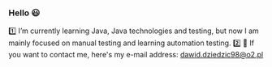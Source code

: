 ### Hello :smiley:

1️⃣ I’m currently learning Java, Java technologies and testing, but now I am mainly focused on manual testing and learning automation testing.
2️⃣ :email: If you want to contact me, here's my e-mail address: dawid.dziedzic98@o2.pl
